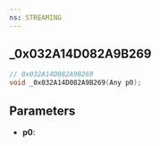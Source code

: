 ```yaml
---
ns: STREAMING
---
```

## _0x032A14D082A9B269

```c
// 0x032A14D082A9B269
void _0x032A14D082A9B269(Any p0);
```

## Parameters
* **p0**:
